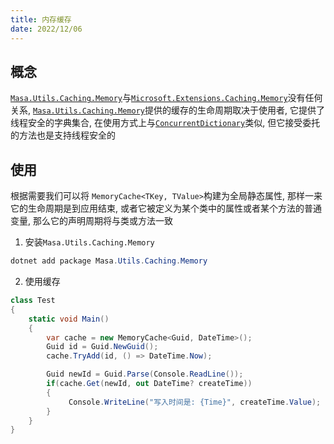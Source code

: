 ```yaml
---
title: 内存缓存
date: 2022/12/06
---
```


## 概念

[`Masa.Utils.Caching.Memory`](https://www.nuget.org/packages/Masa.Utils.Caching.Memory/)与[`Microsoft.Extensions.Caching.Memory`](https://www.nuget.org/packages/Microsoft.Extensions.Caching.Memory/)没有任何关系, [`Masa.Utils.Caching.Memory`](https://www.nuget.org/packages/Masa.Utils.Caching.Memory/)提供的缓存的生命周期取决于使用者, 它提供了线程安全的字典集合, 在使用方式上与[`ConcurrentDictionary`](https://learn.microsoft.com/zh-cn/dotnet/api/system.collections.concurrent.concurrentdictionary-2)类似, 但它接受委托的方法也是支持线程安全的

## 使用

根据需要我们可以将 `MemoryCache<TKey, TValue>`构建为全局静态属性, 那样一来它的生命周期是到应用结束, 或者它被定义为某个类中的属性或者某个方法的普通变量, 那么它的声明周期将与类或方法一致

1. 安装`Masa.Utils.Caching.Memory`

``` powershell
dotnet add package Masa.Utils.Caching.Memory
```

2. 使用缓存

``` C#
class Test
{
    static void Main()
    {
        var cache = new MemoryCache<Guid, DateTime>();
        Guid id = Guid.NewGuid();
        cache.TryAdd(id, () => DateTime.Now);

        Guid newId = Guid.Parse(Console.ReadLine());
        if(cache.Get(newId, out DateTime? createTime))
        {
             Console.WriteLine("写入时间是: {Time}", createTime.Value);
        }
    }
}
```